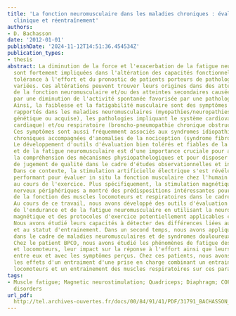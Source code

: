 ```yaml
---
title: 'La fonction neuromusculaire dans les maladies chroniques : évaluation, impact
  clinique et réentraînement'
authors:
- D. Bachasson
date: '2012-01-01'
publishDate: '2024-11-12T14:51:36.454534Z'
publication_types:
- thesis
abstract: La diminution de la force et l'exacerbation de la fatigue neuromusculaire
  sont fortement impliquées dans l'altération des capacités fonctionnelles, de la
  tolérance à l'effort et du pronostic de patients porteurs de pathologies chroniques
  variées. Ces altérations peuvent trouver leurs origines dans des atteintes primaires
  de la fonction neuromusculaire et/ou des atteintes secondaires causées par exemple,
  par une diminution de l'activité spontanée favorisée par une pathologie chronique.
  Ainsi, la faiblesse et la fatigabilité musculaire sont des symptômes très fréquemment
  rapportés dans les maladies neuromusculaires (myopathies/neuropathies d'origine
  génétique ou acquise), les pathologies impliquant le système cardiovasculaire (insuffisance
  cardiaque) et/ou respiratoire (broncho-pneumopathie chronique obstructive (BPCO)).
  Ces symptômes sont aussi fréquemment associés aux syndromes idiopathiques de douleurs
  chroniques accompagnées d'anomalies de la nociception (syndrome fibromyalgique).
  Le développement d'outils d'évaluation bien tolérés et fiables de la force, de l'endurance
  et de la fatigue neuromusculaire est d'une importance cruciale pour approfondir
  la compréhension des mécanismes physiopathologiques et pour disposer de critères
  de jugement de qualité dans le cadre d'études observationnelles et interventionnelles.
  Dans ce contexte, la stimulation artificielle électrique s'est révélée être un outil
  performant pour évaluer in situ la fonction musculaire chez l'humain au repos et
  au cours de l'exercice. Plus spécifiquement, la stimulation magnétique des troncs
  nerveux périphériques a montré des prédispositions intéressantes pour l'évaluation
  de la fonction des muscles locomoteurs et respiratoires dans le cadre clinique.
  Au cours de ce travail, nous avons développé des outils d'évaluation de la force,
  de l'endurance et de la fatigue neuromusculaire en utilisant la neurostimulation
  magnétique et des protocoles d'exercice potentiellement applicables chez le patient.
  Nous avons étudié leurs capacités à détecter des différences liées au sexe, l'âge
  et au statut d'entrainement. Dans un second temps, nous avons appliqué nos évaluations
  dans le cadre de maladies neuromusculaires et de syndromes douloureux chroniques.
  Chez le patient BPCO, nous avons étudié les phénomènes de fatigue des muscles respiratoires
  et locomoteurs, leur impact sur la réponse à l'effort ainsi que leurs relations
  entre eux et avec les symptômes perçus. Chez ces patients, nous avons recherché
  les effets d'un entraiment d'une prise en charge combinant un entrainement des muscles
  locomoteurs et un entrainement des muscles respiratoires sur ces paramètres.
tags:
- Muscle fatigue; Magnetic neurostimulation; Quadriceps; Diaphragm; COPD; Neuromuscular
  disorders
url_pdf: 
  http://tel.archives-ouvertes.fr/docs/00/84/91/41/PDF/31791_BACHASSON_2012_archivage.pdf
---
```

